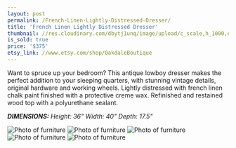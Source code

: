 ```yaml
---
layout: post
permalink: /French-Linen-Lightly-Distressed-Dresser/
title: 'French Linen Lightly Distressed Dresser'
thumbnail: //res.cloudinary.com/dbytj1unq/image/upload/c_scale,h_1000,q_80,w_1000/v1429062285/Oakdale-Boutique/Posts/2015-01-09-French-Linen-Lightly-Distressed-Dresser/Thumbnail9.jpg
is_sold: true
price: '$375'
etsy_link: //www.etsy.com/shop/OakdaleBoutique
---
```


Want to spruce up your bedroom? This antique lowboy dresser makes the perfect addition to your sleeping quarters, with stunning vintage details, original hardware and working wheels. Lightly distressed with french linen chalk paint finished with a protective creme wax. Refinished and restained wood top with a polyurethane sealant. 

_**DIMENSIONS:** Height: 36" Width: 40" Depth: 17.5"_

![Photo of furniture][image1]
![Photo of furniture][image2]
![Photo of furniture][image3]
![Photo of furniture][image4]
![Photo of furniture][image5]

<!-- Images -->
[image1]: //res.cloudinary.com/dbytj1unq/image/upload/c_limit,q_80,w_2000/v1429062294/Oakdale-Boutique/Posts/2015-01-09-French-Linen-Lightly-Distressed-Dresser/IMG_8375.jpg

[image2]: //res.cloudinary.com/dbytj1unq/image/upload/c_limit,q_80,w_2000/v1429062299/Oakdale-Boutique/Posts/2015-01-09-French-Linen-Lightly-Distressed-Dresser/IMG_8379.jpg

[image3]: //res.cloudinary.com/dbytj1unq/image/upload/c_limit,q_80,w_2000/v1429062299/Oakdale-Boutique/Posts/2015-01-09-French-Linen-Lightly-Distressed-Dresser/IMG_8380.jpg

[image4]: //res.cloudinary.com/dbytj1unq/image/upload/c_limit,q_80,w_2000/v1429062301/Oakdale-Boutique/Posts/2015-01-09-French-Linen-Lightly-Distressed-Dresser/IMG_8382.jpg

[image5]: //res.cloudinary.com/dbytj1unq/image/upload/c_limit,q_80,w_2000/v1429062302/Oakdale-Boutique/Posts/2015-01-09-French-Linen-Lightly-Distressed-Dresser/IMG_8391.jpg
